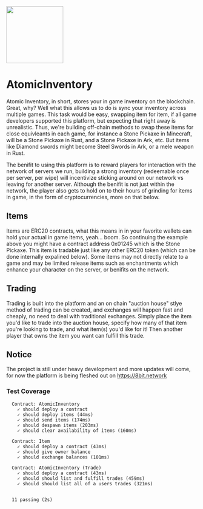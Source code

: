 <img src="https://i.imgur.com/FGdJ7Av.png" data-canonical-src="https://i.imgur.com/FGdJ7Av.png" width="150" />

# AtomicInventory

Atomic Inventory, in short, stores your in game inventory on the blockchain. Great, why? Well what this allows us to do is sync your inventory across multiple games. This task would be easy, swapping item for item, if all game developers supported this platform, but expecting that right away is unrealistic. Thus, we're building off-chain methods to swap these items for close equivleants in each game, for instance a Stone Pickaxe in Minecraft, will be a Stone Pickaxe in Rust, and a Stone Pickaxe in Ark, etc. But items like Diamond swords might become Steel Swords in Ark, or a mele weapon in Rust. 

The benifit to using this platform is to reward players for interaction with the network of servers we run, building a strong inventory (redeemable once per server, per wipe) will incentivize sticking around on our network vs leaving for another server. Although the benifit is not just within the network, the player also gets to hold on to their hours of grinding for items in game, in the form of cryptocurrencies, more on that below.

## Items

Items are ERC20 contracts, what this means in in your favorite wallets can hold your actual in game items, yeah... boom. So continuing the example above you might have a contract address 0x01245 which is the Stone Pickaxe. This item is tradable just like any other ERC20 token (which can be done internally expalined below). Some items may not directly relate to a game and may be limited release items such as enchantments which enhance your character on the server, or benifits on the network. 

## Trading

Trading is built into the platform and an on chain "auction house" stlye method of trading can be created, and exchanges will happen fast and cheaply, no need to deal with traditional exchanges. Simply place the item you'd like to trade into the auction house, specify how many of that item you're looking to trade, and what item(s) you'd like for it! Then another player that owns the item you want can fulfill this trade.

## Notice

The project is still under heavy development and more updates will come, for now the platform is being fleshed out on https://8bit.network


### Test Coverage
```
  Contract: AtomicInventory
    ✓ should deploy a contract
    ✓ should deploy items (44ms)
    ✓ should send items (174ms)
    ✓ should despawn items (203ms)
    ✓ should clear availability of items (160ms)

  Contract: Item
    ✓ should deploy a contract (43ms)
    ✓ should give owner balance
    ✓ should exchange balances (101ms)

  Contract: AtomicInventory (Trade)
    ✓ should deploy a contract (43ms)
    ✓ should should list and fulfill trades (459ms)
    ✓ should should list all of a users trades (321ms)


  11 passing (2s)
```
